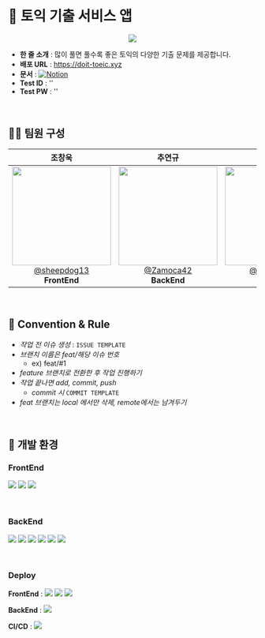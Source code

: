 # 📖 토익 기출 서비스 앱

<div align="center">
<img src="https://github.com/team-3-in/toeic/assets/132829711/ad12584a-4a40-44ee-a8a0-8afb9f96d8f0">
</div>

- **한 줄 소개** : 많이 풀면 풀수록 좋은 토익의 다양한 기출 문제를 제공합니다.
- **배포 URL** : https://doit-toeic.xyz
- **문서** : [![Notion](https://img.shields.io/badge/Notion-000000?logo=notion&logoColor=white)](https://pond-keyboard-2d1.notion.site/a00e116104e44fca9b12b092d63bf206?pvs=4)
- **Test ID** : ''
- **Test PW** : ''

<br>

## 👩‍💻 팀원 구성

<div align="center" width="100%">

|                                                                                       **조창욱**                                                                                        |                                                                                    **추연규**                                                                                     |                                                                                       **이미래**                                                                                        |
| :-------------------------------------------------------------------------------------------------------------------------------------------------------------------------------------: | :-------------------------------------------------------------------------------------------------------------------------------------------------------------------------------: | :-------------------------------------------------------------------------------------------------------------------------------------------------------------------------------------: |
| [<img src="https://github.com/team-3-in/toeic/assets/132829711/d729e0b2-d402-440c-b8c2-f32e7e837c53" height=200px > <br/> @sheepdog13](https://github.com/sheepdog13) <br/>**FrontEnd** | [<img src="https://github.com/team-3-in/toeic/assets/132829711/e589bfb8-2dfb-4d7d-86d3-65639e50cc5b" height=200px > <br/> @Zamoca42](https://github.com/Zamoca42)<br/>**BackEnd** | [<img src="https://github.com/team-3-in/toeic/assets/132829711/cb400dcd-6933-46f1-9eea-2437e4000dad" height=200px > <br/> @future9061](https://github.com/future9061) <br/>**FrontEnd** |

</div>

<br>

## 📌 Convention & Rule

- _작업 전 이슈 생성_ : `ISSUE TEMPLATE`
- _브랜치 이름은 feat/해당 이슈 번호_
  - ex) feat/#1
- _feature 브랜치로 전환한 후 작업 진행하기_
- _작업 끝나면 add, commit, push_
  - _commit 시_ `COMMIT TEMPLATE`
- _feat 브랜치는 local 에서만 삭제, remote에서는 남겨두기_

<br>

## 🔧 개발 환경

### FrontEnd

<img src="https://img.shields.io/badge/Typescript-3178C6?style=for-the-badge&logo=Typescript&logoColor=white"> <img src="https://img.shields.io/badge/React-61DAFB?style=for-the-badge&logo=React&logoColor=white"> <img src="https://img.shields.io/badge/styledcomponents-DB7093?style=for-the-badge&logo=styledcomponents&logoColor=white">

<br />

### BackEnd

<img src="https://img.shields.io/badge/nestjs-E0234E?style=for-the-badge&logo=nestjs&logoColor=white"> <img src="https://img.shields.io/badge/express-000000?style=for-the-badge&logo=express&logoColor=white"> <img src="https://img.shields.io/badge/swagger-85EA2D?style=for-the-badge&logo=swagger&logoColor=white"> <img src="https://img.shields.io/badge/supabase-3FCF8E?style=for-the-badge&logo=supabase&logoColor=white"> <img src="https://img.shields.io/badge/postgresql-4169E1?style=for-the-badge&logo=postgresql&logoColor=white"> <img src="https://img.shields.io/badge/prisma-2D3748?style=for-the-badge&logo=prisma&logoColor=white">

<br />

### Deploy

**FrontEnd** : <img src="https://img.shields.io/badge/amazons3-569A31?style=for-the-badge&logo=amazons3&logoColor=white"> <img src="https://img.shields.io/badge/amazonroute53-8C4FFF?style=for-the-badge&logo=amazonroute53&logoColor=white"> <img src="https://img.shields.io/badge/AMAZONCLOUDFRON-8C4FFF?style=for-the-badge&logo=amazonaws&logoColor=white">

**BackEnd** : <img src="https://img.shields.io/badge/amazonec2-FF9900?style=for-the-badge&logo=amazonec2&logoColor=white">

**CI/CD** : <img src="https://img.shields.io/badge/githubactions-2088FF?style=for-the-badge&logo=githubactions&logoColor=white">
